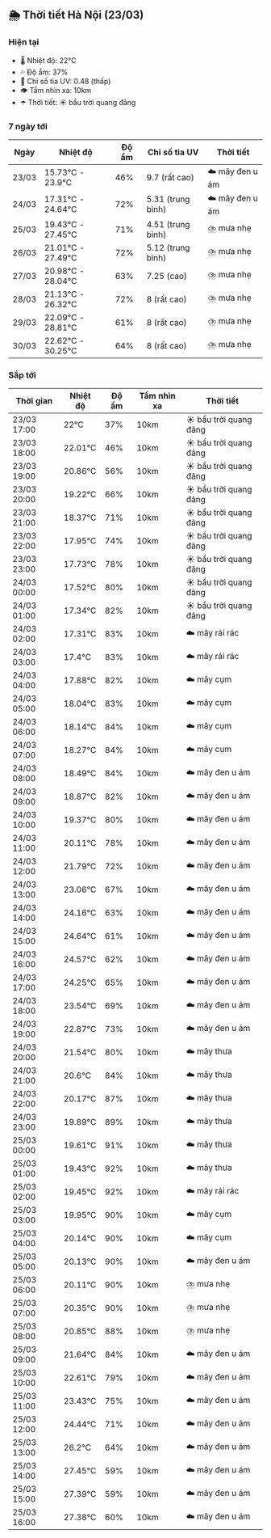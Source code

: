 ## 🌦️ Thời tiết Hà Nội (23/03)

### Hiện tại

- 🌡️ Nhiệt độ: 22℃
- 💦 Độ ẩm: 37%
- 🌟 Chỉ số tia UV: 0.48 (thấp)
- 👁️ Tầm nhìn xa: 10km
- ☂️ Thời tiết: ☀️ bầu trời quang đãng

### 7 ngày tới

| Ngày | Nhiệt độ | Độ ẩm | Chỉ số tia UV | Thời tiết |
| --- | --- | --- | --- | --- |
| 23/03 | 15.73℃ - 23.9℃ | 46% | 9.7 (rất cao) | ☁️ mây đen u ám |
| 24/03 | 17.31℃ - 24.64℃ | 72% | 5.31 (trung bình) | ☁️ mây đen u ám |
| 25/03 | 19.43℃ - 27.45℃ | 71% | 4.51 (trung bình) | ⛈️ mưa nhẹ |
| 26/03 | 21.01℃ - 27.49℃ | 72% | 5.12 (trung bình) | ⛈️ mưa nhẹ |
| 27/03 | 20.98℃ - 28.04℃ | 63% | 7.25 (cao) | ⛈️ mưa nhẹ |
| 28/03 | 21.13℃ - 26.32℃ | 72% | 8 (rất cao) | ⛈️ mưa nhẹ |
| 29/03 | 22.09℃ - 28.81℃ | 61% | 8 (rất cao) | ⛈️ mưa nhẹ |
| 30/03 | 22.62℃ - 30.25℃ | 64% | 8 (rất cao) | ⛈️ mưa nhẹ |

### Sắp tới

| Thời gian | Nhiệt độ | Độ ẩm | Tầm nhìn xa | Thời tiết |
| --- | --- | --- | --- | --- |
| 23/03 17:00 | 22℃ | 37% | 10km | ☀️ bầu trời quang đãng |
| 23/03 18:00 | 22.01℃ | 46% | 10km | ☀️ bầu trời quang đãng |
| 23/03 19:00 | 20.86℃ | 56% | 10km | ☀️ bầu trời quang đãng |
| 23/03 20:00 | 19.22℃ | 66% | 10km | ☀️ bầu trời quang đãng |
| 23/03 21:00 | 18.37℃ | 71% | 10km | ☀️ bầu trời quang đãng |
| 23/03 22:00 | 17.95℃ | 74% | 10km | ☀️ bầu trời quang đãng |
| 23/03 23:00 | 17.73℃ | 78% | 10km | ☀️ bầu trời quang đãng |
| 24/03 00:00 | 17.52℃ | 80% | 10km | ☀️ bầu trời quang đãng |
| 24/03 01:00 | 17.34℃ | 82% | 10km | ☀️ bầu trời quang đãng |
| 24/03 02:00 | 17.31℃ | 83% | 10km | ☁️ mây rải rác |
| 24/03 03:00 | 17.4℃ | 83% | 10km | ☁️ mây rải rác |
| 24/03 04:00 | 17.88℃ | 82% | 10km | ☁️ mây cụm |
| 24/03 05:00 | 18.04℃ | 83% | 10km | ☁️ mây cụm |
| 24/03 06:00 | 18.14℃ | 84% | 10km | ☁️ mây cụm |
| 24/03 07:00 | 18.27℃ | 84% | 10km | ☁️ mây cụm |
| 24/03 08:00 | 18.49℃ | 84% | 10km | ☁️ mây đen u ám |
| 24/03 09:00 | 18.87℃ | 82% | 10km | ☁️ mây đen u ám |
| 24/03 10:00 | 19.37℃ | 80% | 10km | ☁️ mây đen u ám |
| 24/03 11:00 | 20.11℃ | 78% | 10km | ☁️ mây đen u ám |
| 24/03 12:00 | 21.79℃ | 72% | 10km | ☁️ mây đen u ám |
| 24/03 13:00 | 23.06℃ | 67% | 10km | ☁️ mây đen u ám |
| 24/03 14:00 | 24.16℃ | 63% | 10km | ☁️ mây đen u ám |
| 24/03 15:00 | 24.64℃ | 61% | 10km | ☁️ mây đen u ám |
| 24/03 16:00 | 24.57℃ | 62% | 10km | ☁️ mây đen u ám |
| 24/03 17:00 | 24.25℃ | 65% | 10km | ☁️ mây đen u ám |
| 24/03 18:00 | 23.54℃ | 69% | 10km | ☁️ mây đen u ám |
| 24/03 19:00 | 22.87℃ | 73% | 10km | ☁️ mây đen u ám |
| 24/03 20:00 | 21.54℃ | 80% | 10km | ☁️ mây thưa |
| 24/03 21:00 | 20.6℃ | 84% | 10km | ☁️ mây thưa |
| 24/03 22:00 | 20.17℃ | 87% | 10km | ☁️ mây thưa |
| 24/03 23:00 | 19.89℃ | 89% | 10km | ☁️ mây thưa |
| 25/03 00:00 | 19.61℃ | 91% | 10km | ☁️ mây thưa |
| 25/03 01:00 | 19.43℃ | 92% | 10km | ☁️ mây thưa |
| 25/03 02:00 | 19.45℃ | 92% | 10km | ☁️ mây rải rác |
| 25/03 03:00 | 19.95℃ | 90% | 10km | ☁️ mây cụm |
| 25/03 04:00 | 20.14℃ | 90% | 10km | ☁️ mây cụm |
| 25/03 05:00 | 20.13℃ | 90% | 10km | ☁️ mây đen u ám |
| 25/03 06:00 | 20.11℃ | 90% | 10km | ⛈️ mưa nhẹ |
| 25/03 07:00 | 20.35℃ | 90% | 10km | ⛈️ mưa nhẹ |
| 25/03 08:00 | 20.85℃ | 88% | 10km | ⛈️ mưa nhẹ |
| 25/03 09:00 | 21.64℃ | 84% | 10km | ☁️ mây đen u ám |
| 25/03 10:00 | 22.61℃ | 79% | 10km | ☁️ mây đen u ám |
| 25/03 11:00 | 23.43℃ | 75% | 10km | ☁️ mây đen u ám |
| 25/03 12:00 | 24.44℃ | 71% | 10km | ☁️ mây đen u ám |
| 25/03 13:00 | 26.2℃ | 64% | 10km | ☁️ mây đen u ám |
| 25/03 14:00 | 27.45℃ | 59% | 10km | ☁️ mây đen u ám |
| 25/03 15:00 | 27.39℃ | 59% | 10km | ☁️ mây đen u ám |
| 25/03 16:00 | 27.38℃ | 60% | 10km | ☁️ mây đen u ám |
